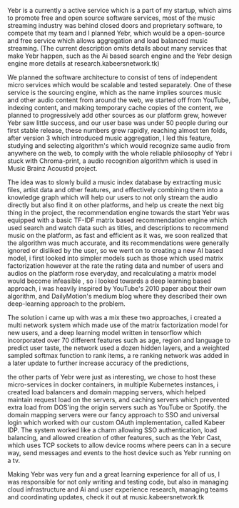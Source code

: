 Yebr is a currently a active service which is a part of my startup, which aims to promote free and open source software services, most of the music streaming industry was behind closed doors and proprietary software, to compete that my team and I planned Yebr, which would be a open-source and free service which allows aggregation and load balanced music streaming. (The current description omits details about many services that make Yebr happen, such as the Ai based search engine and the Yebr design engine more details at research.kabeersnetwork.tk)

We planned the software architecture to consist of tens of independent micro services which would be scalable and tested separately. One of these service is the sourcing engine, which as the name implies sources music and other audio content from around the web, we started off from YouTube, indexing content, and making temporary  cache copies of the content, we planned to progressively add other sources as our platform grew, however Yebr saw little success, and our user base was under 50 people during our first stable release, these numbers grew rapidly, reaching almost ten folds, after version 3 which introduced music aggregation, I led this feature, studying and selecting algorithm's which would recognize same audio from anywhere on the web, to comply with the whole reliable philosophy of Yebr i stuck with Chroma-print, a audio recognition algorithm which is used in Music Brainz Acoustid project.

The idea was to slowly build a music index database by extracting music files, artist data and other features, and effectively combining them into a knowledge graph which will help our users to not only stream the audio directly but also find it on other platforms, and help us create the next big thing in the project, the recommendation engine
towards the start Yebr was equipped with a basic TF-IDF matrix based recommendation engine which used search and watch data such as titles, and descriptions to recommend music on the platform, as fast and efficient as it was, we soon realized that the algorithm was much accurate, and its recommendations were generally ignored or disliked by the user, so we went on to creating a new AI based model, i first looked into simpler models such as those which used matrix factorization however at the rate the rating data and number of users and audios on the platform rose everyday, and recalculating a matrix model would become infeasible , so i looked towards a deep learning based approach, i was heavily inspired by YouTube's 2010 paper about their own algorithm, and DailyMotion's medium blog  where they described their own deep-learning approach to the problem.

The solution i came up with was a mix these two approaches, i created a multi network system which made use of the matrix factorization model for new users, and a deep learning model written in tensorflow which incorporated over 70 different features such as age, region and language to predict user taste, the network used a dozen hidden layers, and a weighted sampled softmax function to rank items, a re ranking network was added in a later update to further increase accuracy of the predictions,


the other parts of Yebr were just as interesting,  we chose to host these micro-services in docker containers, in multiple Kubernetes instances, i created load balancers and domain mapping servers, which helped maintain request load on the servers, and caching servers which prevented extra load from DOS'ing the origin servers such as YouTube or Spotify. the domain mapping servers were our fancy approach to SSO and universal login which worked with our custom OAuth implementation, called Kabeer IDP.
The system worked like a charm allowing SSO authentication, load balancing, and allowed creation of other features, such as the Yebr Cast, which uses TCP sockets to allow device rooms where peers can in a secure way, send messages and events to the host device such as Yebr running on a tv.

Making Yebr was very fun and a great learning experience for all of us, I was responsible for not only writing and testing code, but also in managing cloud infrastructure and Ai and user experience research, managing teams and coordinating updates, check it out at music.kabeersnetwork.tk